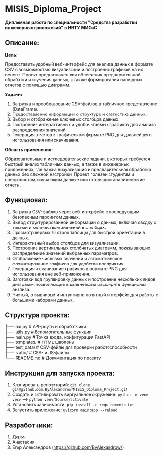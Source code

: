 # MISIS_Diploma_Project

**Дипломная работа по специальности "Средства разработки инженерных приложений" в НИТУ МИСиС**

## Описание:

**Цель:**

Предоставить удобный веб-интерфейс для анализа данных в формате CSV с возможностью визуализации и построения графиков на их основе. Проект предназначен для облегчения предварительной обработки и изучения данных, а также формирования наглядных отчетов с помощью диаграмм.

**Задачи:**

1. Загрузка и преобразование CSV-файлов в табличное представление (DataFrame).
2. Предоставление информации о структуре и статистике данных.  
3. Выбор и отображение ключевых столбцов данных.  
4. Построение интерактивных и удобочитаемых графиков для анализа распределения значений.  
5. Генерация отчетов в графическом формате PNG для дальнейшего использования или скачивания.  

**Область применения:**

Образовательные и исследовательские задачи, в которых требуется быстрый анализ табличных данных, а также в инженерных приложениях, где важна визуализация и предварительная обработка данных без сложной настройки. Проект полезен студентам и специалистам, изучающим данные или готовящим аналитические отчеты.

## Функционал:

1. Загрузка CSV-файлов через веб-интерфейс с последующим безопасным парсингом данных.  
2. Вывод структурированной информации о данных, включая сводку с типами и количеством значений в столбцах.  
3. Просмотр первых 10 строк таблицы для быстрой ориентации в данных.  
4. Интерактивный выбор столбцов для визуализации.  
5. Построение вертикальных столбчатых диаграмм, показывающих распределение значений выбранных параметров.  
6. Отображение числовых значений и автоматическое форматирование графиков для удобства восприятия.  
7. Генерация и скачивание графиков в формате PNG для использования вне веб-приложения.  
8. Заготовки под группировку данных и построение нескольких видов диаграмм, позволяющие в дальнейшем расширять функционал анализа.  
9. Чистый, отзывчивый и интуитивно понятный интерфейс для работы с большими наборами данных.  

## Структура проекта:

├── api.py # API-роуты и обработчики  
├── utils.py # Вспомогательные функции  
├── main.py # Точка входа, конфигурация FastAPI  
├── templates/ # HTML-шаблоны  
├── test_data/ # CSV-файлы для проверки работоспособности  
├── static/ # CSS- и JS-файлы  
└── README.md # Документация по проекту  

## Инструкция для запуска проекта:

1. Клонировать репозиторий: `git clone git@github.com:ByAlexandrow/MISIS_Diploma_Project.git` 
2. Создать и активировать виртуальное окружение: `python -m venv venv` --> `python venv/Source/activate`
3. Установить зависимости: `pip install -r requirements.txt`
4. Запустить приложение: `uvicorn main:app --reload`

## Разработчики:

1. Дарья
2. Анастасия
3. Егор Александров (https://github.com/ByAlexandrow/)
